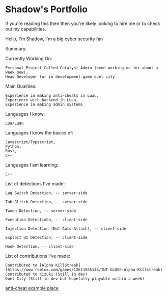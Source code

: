 # Shadow's Portfolio

If you're reading this then then you're likely looking to hire me or to check out my capabilities.

Hello, I'm Shadow, 
I'm a big cyber security fan


Summary: 

  Currently Working On:
  
    Personal Project Called Catalyst Admin (been working on for about a week now),
    Head Developer for in development game duel city
  
  Main Qualities:
  
    Experience in making anti-cheats in Luau,
    Experience with backend in Luau,
    Experience in making admin systems

  Languages I know:
  
    Lua/Luau
  
  Languages I know the basics of:
  
    Javascript/Typescript,
    Python,
    Rust,
    C++
  
  Languages I am learning:
  
    C++

  List of detections I've made:
   
    Lag Switch Detection, -- server-side  
    
    Tab Glitch Detection, -- server-side  
    
    Tween Detection, -- server-side  
    
    Execution Detectiobn, -- client-side  
    
    Injection Detection (Not Auto-Attach), -- client-side
    
    Exploit UI Detection, -- client-side  
    
    Hook Detection, -- client-side  
  

  List of contributions I've made: 

    Contributed to [Alpha KillStreak](https://www.roblox.com/games/12611565148/INT-GLOVE-Alpha-Killstreak)
    Contributed to Kizuki (Still in dev)
    Duel City (Still in dev but hopefully playable within a week)

[anti-cheat example place](https://www.roblox.com/games/14540829890/Untitled-AC)
